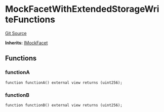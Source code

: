 # MockFacetWithExtendedStorageWriteFunctions
[Git Source](https://github.com/ubiquity/ubiquity-dollar/blob/49f9572156af908d8e01f3af3e3983810b447fee/src/dollar/mocks/MockFacet.sol)

**Inherits:**
[IMockFacet](/src/dollar/mocks/MockFacet.sol/interface.IMockFacet.md)


## Functions
### functionA


```solidity
function functionA() external view returns (uint256);
```

### functionB


```solidity
function functionB() external view returns (uint256);
```

